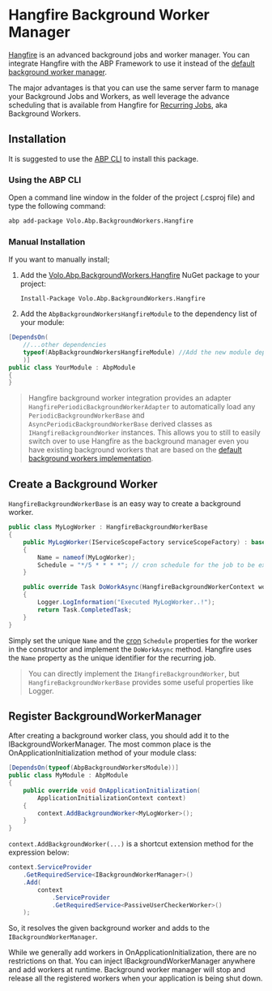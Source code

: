 # Hangfire Background Worker Manager

[Hangfire](https://https://www.hangfire.io/) is an advanced background jobs and worker manager. You can integrate Hangfire with the ABP Framework to use it instead of the [default background worker manager](Background-Workers.md).

The major advantages is that you can use the same server farm to manage your Background Jobs and Workers, as well leverage the advance scheduling that is available from Hangfire for [Recurring Jobs](https://docs.hangfire.io/en/latest/background-methods/performing-recurrent-tasks.html?highlight=recurring), aka Background Workers.

## Installation

It is suggested to use the [ABP CLI](CLI.md) to install this package.

### Using the ABP CLI

Open a command line window in the folder of the project (.csproj file) and type the following command:

````bash
abp add-package Volo.Abp.BackgroundWorkers.Hangfire
````

### Manual Installation

If you want to manually install;

1. Add the [Volo.Abp.BackgroundWorkers.Hangfire](https://www.nuget.org/packages/Volo.Abp.BackgroundWorkers.Hangfire) NuGet package to your project:

   ````
   Install-Package Volo.Abp.BackgroundWorkers.Hangfire
   ````

2. Add the `AbpBackgroundWorkersHangfireModule` to the dependency list of your module:

````csharp
[DependsOn(
    //...other dependencies
    typeof(AbpBackgroundWorkersHangfireModule) //Add the new module dependency
    )]
public class YourModule : AbpModule
{
}
````

> Hangfire background worker integration provides an adapter `HangfirePeriodicBackgroundWorkerAdapter` to automatically load any `PeriodicBackgroundWorkerBase` and `AsyncPeriodicBackgroundWorkerBase` derived classes as `IHangfireBackgroundWorker` instances. This allows you to still to easily switch over to use Hangfire as the background manager even you have existing background workers that are based on the [default background workers implementation](Background-Workers.md).

## Create a Background Worker

`HangfireBackgroundWorkerBase` is an easy way to create a background worker.

```` csharp
public class MyLogWorker : HangfireBackgroundWorkerBase
{
    public MyLogWorker(IServiceScopeFactory serviceScopeFactory) : base(serviceScopeFactory)
    {
        Name = nameof(MyLogWorker);
        Schedule = "*/5 * * * *"; // cron schedule for the job to be executed every 5 minutes
    }

    public override Task DoWorkAsync(HangfireBackgroundWorkerContext workerContext)
    {
        Logger.LogInformation("Executed MyLogWorker..!");
        return Task.CompletedTask;
    }
}
````

Simply set the unique `Name` and the [cron](https://crontab.guru/) `Schedule` properties for the worker in the constructor and implement the `DoWorkAsync` method. Hangfire uses the `Name` property as the unique identifier for the recurring job.

> You can directly implement the `IHangfireBackgroundWorker`, but `HangfireBackgroundWorkerBase` provides some useful properties like Logger.

## Register BackgroundWorkerManager

After creating a background worker class, you should add it to the IBackgroundWorkerManager. The most common place is the OnApplicationInitialization method of your module class:

```` csharp
[DependsOn(typeof(AbpBackgroundWorkersModule))]
public class MyModule : AbpModule
{
    public override void OnApplicationInitialization(
        ApplicationInitializationContext context)
    {
        context.AddBackgroundWorker<MyLogWorker>();
    }
}
````

`context.AddBackgroundWorker(...)` is a shortcut extension method for the expression below:

```` csharp
context.ServiceProvider
    .GetRequiredService<IBackgroundWorkerManager>()
    .Add(
        context
            .ServiceProvider
            .GetRequiredService<PassiveUserCheckerWorker>()
    );
````

So, it resolves the given background worker and adds to the `IBackgroundWorkerManager`.

While we generally add workers in OnApplicationInitialization, there are no restrictions on that. You can inject IBackgroundWorkerManager anywhere and add workers at runtime. Background worker manager will stop and release all the registered workers when your application is being shut down.
